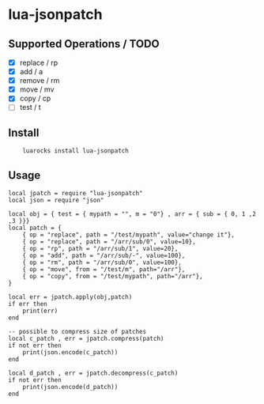 lua-jsonpatch
=============

Supported Operations / TODO
---------------------------

- [x] replace / rp
- [x] add  / a 
- [x] remove / rm
- [x] move / mv
- [x] copy / cp
- [ ] test / t

Install
-------

```
    luarocks install lua-jsonpatch
```


Usage
-----

```
local jpatch = require "lua-jsonpatch"
local json = require "json"

local obj = { test = { mypath = "", m = "0"} , arr = { sub = { 0, 1 ,2 ,3 }}}
local patch = {
    { op = "replace", path = "/test/mypath", value="change it"},
    { op = "replace", path = "/arr/sub/0", value=10},
    { op = "rp", path = "/arr/sub/1", value=20},
    { op = "add", path = "/arr/sub/-", value=100},
    { op = "rm", path = "/arr/sub/0", value=100},
    { op = "move", from = "/test/m", path="/arr"},
    { op = "copy", from = "/test/mypath", path="/arr"},
}

local err = jpatch.apply(obj,patch)
if err then
    print(err)
end

-- possible to compress size of patches
local c_patch , err = jpatch.compress(patch)
if not err then
    print(json.encode(c_patch))
end

local d_patch , err = jpatch.decompress(c_patch)
if not err then
    print(json.encode(d_patch))
end
```

